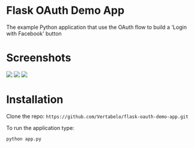 # Flask OAuth Demo App

The example Python application that use the OAuth flow to build a 'Login with Facebook' button 


# Screenshots


<img src="http://www.vertabelo.com/_file/github/flask-oauth-demo-app/OAuth-login-with-facebook-button.png"/>
<img src="http://www.vertabelo.com/_file/github/flask-oauth-demo-app/OAuth-accept-application-access-to-user-account-in-facebook.png"/>
<img src="http://www.vertabelo.com/_file/github/flask-oauth-demo-app/OAuth-user-logged-in.png"/>


# Installation

Clone the repo:
`https://github.com/Vertabelo/flask-oauth-demo-app.git`

To run the application type:

`python app.py`


